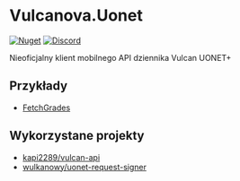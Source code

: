 # Vulcanova.Uonet
[![Nuget](https://img.shields.io/nuget/v/Vulcanova.Uonet)](https://www.nuget.org/packages/Vulcanova.Uonet/)
[![Discord](https://discord.com/api/guilds/951860775503421460/widget.png?style=shield)](https://discord.gg/GaCQknqRjT)

Nieoficjalny klient mobilnego API dziennika Vulcan UONET+

## Przykłady
* [FetchGrades](https://github.com/VulcanovaApp/Vulcanova.Uonet/blob/main/samples/FetchGrades/Program.cs)

## Wykorzystane projekty
* [kapi2289/vulcan-api](https://github.com/kapi2289/vulcan-api/)
* [wulkanowy/uonet-request-signer](https://github.com/wulkanowy/uonet-request-signer)
